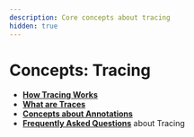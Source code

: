 ```yaml
---
description: Core concepts about tracing
hidden: true
---
```


# Concepts: Tracing

* [**How Tracing Works**](how-does-tracing-work.md)
* [**What are Traces**](what-are-traces.md)
* [**Concepts about Annotations**](../features-tracing/how-to-annotate-traces.md)
* [**Frequently Asked Questions**](faqs-tracing.md) about Tracing
